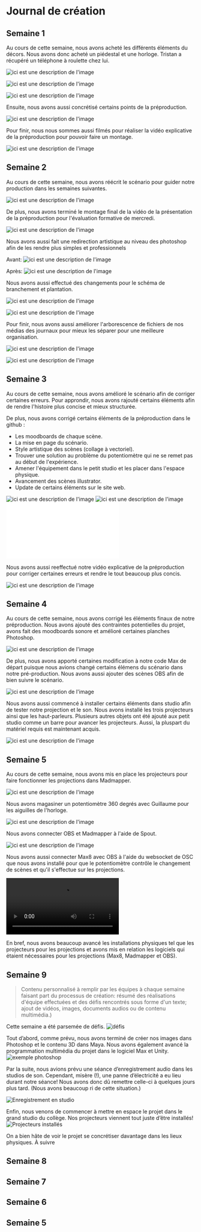 # Journal de création

## Semaine 1

Au cours de cette semaine, nous avons acheté les différents éléments du décors. Nous avons donc acheté un piédestal et une horloge. Tristan a récupéré un téléphone à roulette chez lui. 

![ici est une description de l'image](medias/collectif/Semaine1/piedestale.jpg)

![ici est une description de l'image](medias/collectif/Semaine1/tel.jpg)

![ici est une description de l'image](medias/collectif/Semaine1/horloge.png)

Ensuite, nous avons aussi concrétisé certains points de la préproduction.

![ici est une description de l'image](medias/collectif/Semaine1/git.JPG)

Pour finir, nous nous sommes aussi filmés pour réaliser la vidéo explicative de la préproduction pour pouvoir faire un montage.

![ici est une description de l'image](medias/collectif/Semaine1/montage_preproduction.png)

## Semaine 2

Au cours de cette semaine, nous avons réécrit le scénario pour guider notre production dans les semaines suivantes.

![ici est une description de l'image](medias/collectif/Semaine2/scenario_updated.JPG)

De plus, nous avons terminé le montage final de la vidéo de la présentation de la préproduction pour l'évaluation formative de mercredi.

![ici est une description de l'image](medias/collectif/Semaine2/Presentation_preproduction_video.png)

Nous avons aussi fait une redirection artistique au niveau des photoshop afin de les rendre plus simples et professionnels

Avant: ![ici est une description de l'image](medias/collectif/Semaine2/plaine_01.jpg)

Après: ![ici est une description de l'image](medias/collectif/Semaine2/design_revamp.png)

Nous avons aussi effectué des changements pour le schéma de branchement et plantation.

![ici est une description de l'image](medias/collectif/Semaine2//branchement.png)

![ici est une description de l'image](medias/collectif/Semaine2/plantation.png)

Pour finir, nous avons aussi améliorer l'arborescence de fichiers de nos médias des journaux pour mieux les séparer pour une meilleure organisation.

![ici est une description de l'image](medias/collectif/Semaine2/arborescence1.JPG)

![ici est une description de l'image](medias/collectif/Semaine2/arborescence.JPG)

## Semaine 3

Au cours de cette semaine, nous avons amélioré le scénario afin de corriger certaines erreurs. Pour approndir, nous avons rajouté certains éléments afin de rendre l'histoire plus concise et mieux structurée. 

 
De plus, nous avons corrigé certains éléments de la préproduction dans le github :
- Les moodboards de chaque scène. 
- La mise en page du scénario.
- Style artistique des scènes (collage à vectoriel).
- Trouver une solution au problème du potentiomètre qui ne se remet pas au début de l'expérience.
- Amener l'équipement dans le petit studio et les placer dans l'espace physique.
- Avancement des scènes illustrator.
- Update de certains éléments sur le site web.


![ici est une description de l'image](medias/collectif/Semaine3/resume_image.png)
![ici est une description de l'image](medias/collectif/Semaine3/scenario.JPG)
![Scénario](medias/collectif/Semaine3/scenario_horloge_de_l'apocalypse.md)

Nous avons aussi reeffectué notre vidéo explicative de la préproduction pour corriger certaines erreurs et rendre le tout beaucoup plus concis.   

![ici est une description de l'image](medias/collectif/Semaine2/Presentation_preproduction_video.png)

## Semaine 4

Au cours de cette semaine, nous avons corrigé les éléments finaux de notre préproduction. Nous avons ajouté des contraintes potentielles du projet, avons fait des moodboards sonore et amélioré certaines planches Photoshop. 

![ici est une description de l'image](medias/collectif/semaine4/probleme.PNG)

De plus, nous avons apporté certaines modification à notre code Max de départ puisque nous avions changé certains élémens du scénario dans notre pré-production. Nous avons aussi ajouter des scènes OBS afin de bien suivre le scénario.

![ici est une description de l'image](medias/collectif/semaine4/speaker.jpg)

Nous avons aussi commencé à installer certains éléments dans studio afin de tester notre projection et le son. Nous avons installé les trois projecteurs ainsi que les haut-parleurs. Plusieurs autres objets ont été ajouté aux petit studio comme un barre pour avancer les projecteurs. Aussi, la pluspart du matériel requis est maintenant acquis.

![ici est une description de l'image](medias/collectif/semaine4/defalco.jpg)

## Semaine 5

Au cours de cette semaine, nous avons mis en place les projecteurs pour faire fonctionner les projections dans Madmapper. 

![ici est une description de l'image](medias/collectif/Semaine5/projecteurs.jpg)

Nous avons magasiner un potentiomètre 360 degrés avec Guillaume pour les aiguilles de l'horloge.

![ici est une description de l'image](medias/collectif/Semaine5/potentiometre.png)

Nous avons connecter OBS et Madmapper à l'aide de Spout.

![ici est une description de l'image](medias/collectif/Semaine5/OBS_madmapper.png)

Nous avons aussi connecter Max8 avec OBS à l'aide du websocket de OSC que nous avons installé pour que le potentiomètre contrôle le changement de scènes et qu'il s'effectue sur les projections.

![ici est une description de l'image](medias/collectif/Semaine5/video_projections.MP4)

En bref, nous avons beaucoup avancé les installations physiques tel que les projecteurs pour les projections et avons mis en relation les logiciels qui étaient nécessaires pour les projections (Max8, Madmapper et OBS).

## Semaine 9
> Contenu personnalisé à remplir par les équipes à chaque semaine faisant part du processus de création: résumé des réalisations d'équipe effectuées et des défis rencontrés sous forme d'un texte; ajout de vidéos, images, documents audios ou de contenu multimédia.)


Cette semaine a été parsemée de défis.
![défis](medias/exemple_general.jpg)

Tout d’abord, comme prévu, nous avons terminé de créer nos images dans Photoshop et le contenu 3D dans Maya. Nous avons également avancé la programmation multimédia du projet dans le logiciel Max et Unity.
![exemple photoshop](medias/exemple_photoshop.jpg)

Par la suite, nous avions prévu une séance d’enregistrement audio dans les studios de son. Cependant, misère (!), une panne d’électricité a eu lieu durant notre séance! Nous avons donc dû remettre celle-ci à quelques jours plus tard. (Nous avons beaucoup ri de cette situation.)

![Enregistrement en studio](medias/exemple_studio1.jpg)

Enfin, nous venons de commencer à mettre en espace le projet dans le grand studio du collège. Nos projecteurs viennent tout juste d’être installés! 
![Projecteurs installés](medias/exemple_projector.jpg)

On a bien hâte de voir le projet se concrétiser davantage dans les lieux physiques. À suivre



## Semaine 8

## Semaine 7

## Semaine 6

## Semaine 5














